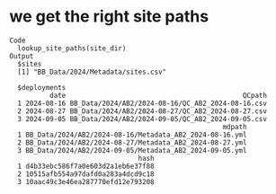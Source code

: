 # we get the right site paths

    Code
      lookup_site_paths(site_dir)
    Output
      $sites
      [1] "BB_Data/2024/Metadata/sites.csv"
      
      $deployments
              date                                            QCpath
      1 2024-08-16 BB_Data/2024/AB2/2024-08-16/QC_AB2_2024-08-16.csv
      2 2024-08-27 BB_Data/2024/AB2/2024-08-27/QC_AB2_2024-08-27.csv
      3 2024-09-05 BB_Data/2024/AB2/2024-09-05/QC_AB2_2024-09-05.csv
                                                         mdpath
      1 BB_Data/2024/AB2/2024-08-16/Metadata_AB2_2024-08-16.yml
      2 BB_Data/2024/AB2/2024-08-27/Metadata_AB2_2024-08-27.yml
      3 BB_Data/2024/AB2/2024-09-05/Metadata_AB2_2024-09-05.yml
                                    hash
      1 d4b33ebc586f7a0e603d2a1eb6e37f88
      2 10515afb554a97dafd0a283a4dcd9c18
      3 10aac49c3e46ea287770efd12e793208
      

